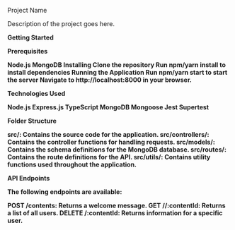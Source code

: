 Project Name

Description of the project goes here.

<strong>Getting Started</strong>

<strong>Prerequisites<strong>

Node.js
MongoDB
Installing
Clone the repository
Run npm/yarn install to install dependencies
Running the Application
Run npm/yarn start to start the server
Navigate to http://localhost:8000 in your browser.

<strong>Technologies Used</strong>

Node.js
Express.js
TypeScript
MongoDB
Mongoose
Jest
Supertest

<strong>Folder Structure</strong>

src/: Contains the source code for the application.
src/controllers/: Contains the controller functions for handling requests.
src/models/: Contains the schema definitions for the MongoDB database.
src/routes/: Contains the route definitions for the API.
src/utils/: Contains utility functions used throughout the application.

<strong>API Endpoints</strong>

<strong>The following endpoints are available:</strong>

POST /contents: Returns a welcome message.
GET //:contentId: Returns a list of all users.
DELETE /:contentId: Returns information for a specific user.



